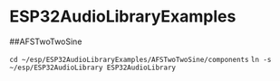 # ESP32AudioLibraryExamples

##AFSTwoTwoSine

`cd ~/esp/ESP32AudioLibraryExamples/AFSTwoTwoSine/components`
`ln -s ~/esp/ESP32AudioLibrary ESP32AudioLibrary`
